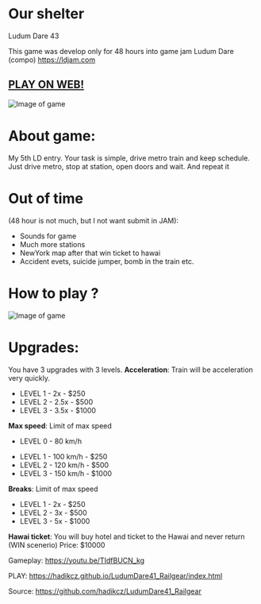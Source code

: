 # Our shelter
Ludum Dare 43

This game was develop only for 48 hours into game jam Ludum Dare (compo) https://ldjam.com

## [PLAY ON WEB!](https://hadikcz.github.io/LudumDare43_Our_shelter/build/)

![Image of game](https://raw.githubusercontent.com/hadikcz/LudumDare41_Railgear/master/preview.gif)

# About game:
My 5th LD entry. Your task is simple, drive metro train and keep schedule. Just drive metro, stop at station, open doors and wait. And repeat it

# Out of time 
(48 hour is not much, but I not want submit in JAM):
* Sounds for game
* Much more stations
* NewYork map after that win ticket to hawai
* Accident evets, suicide jumper, bomb in the train etc.


# How to play ?
![Image of game](https://raw.githubusercontent.com/hadikcz/LudumDare41_Railgear/master/screenshoots/help.png)



# Upgrades:
You have 3 upgrades with 3 levels.
**Acceleration**:
Train will be acceleration very quickly.
* LEVEL 1 - 2x - $250
* LEVEL 2 - 2.5x - $500
* LEVEL 3 - 3.5x - $1000



**Max speed**:
Limit of max speed
- LEVEL 0 - 80 km/h
* LEVEL 1 - 100 km/h - $250
* LEVEL 2 - 120 km/h - $500
* LEVEL 3 - 150 km/h - $1000

**Breaks**:
Limit of max speed
* LEVEL 1 - 2x - $250
* LEVEL 2 - 3x - $500
* LEVEL 3 - 5x - $1000

**Hawai ticket**:
You will buy hotel and ticket to the Hawai and never return (WIN scenerio)
Price: $10000

Gameplay: https://youtu.be/TIdfBUCN_kg

PLAY: https://hadikcz.github.io/LudumDare41_Railgear/index.html

Source: https://github.com/hadikcz/LudumDare41_Railgear
